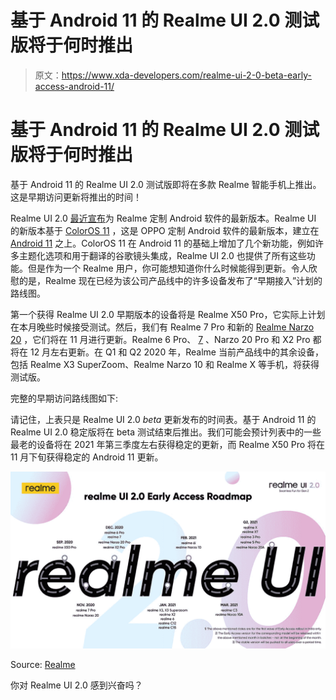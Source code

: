 # 基于 Android 11 的 Realme UI 2.0 测试版将于何时推出

> 原文：<https://www.xda-developers.com/realme-ui-2-0-beta-early-access-android-11/>

# 基于 Android 11 的 Realme UI 2.0 测试版将于何时推出

基于 Android 11 的 Realme UI 2.0 测试版即将在多款 Realme 智能手机上推出。这是早期访问更新将推出的时间！

Realme UI 2.0 [最近宣布](https://www.xda-developers.com/realme-ui-2-0-android-11-features-announced/)为 Realme 定制 Android 软件的最新版本。Realme UI 的新版本基于 [ColorOS 11](https://www.xda-developers.com/coloros-11-android-11-oppo-review/) ，这是 OPPO 定制 Android 软件的最新版本，建立在 [Android 11](https://xda-developers.com/tag/android-11) 之上。ColorOS 11 在 Android 11 的基础上增加了几个新功能，例如许多主题化选项和用于翻译的谷歌镜头集成，Realme UI 2.0 也提供了所有这些功能。但是作为一个 Realme 用户，你可能想知道你什么时候能得到更新。令人欣慰的是，Realme 现在已经为该公司产品线中的许多设备发布了“早期接入”计划的路线图。

第一个获得 Realme UI 2.0 早期版本的设备将是 Realme X50 Pro，它实际上计划在本月晚些时候接受测试。然后，我们有 Realme 7 Pro 和新的 [Realme Narzo 20](https://www.xda-developers.com/realme-narzo-20-narzo-20-pro-narzo-20a-launched-india/) ，它们将在 11 月进行更新。Realme 6 Pro、 [7](https://forum.xda-developers.com/realme-7) 、Narzo 20 Pro 和 X2 Pro 都将在 12 月左右更新。在 Q1 和 Q2 2020 年，Realme 当前产品线中的其余设备，包括 Realme X3 SuperZoom、Realme Narzo 10 和 Realme X 等手机，将获得测试版。

完整的早期访问路线图如下:

请记住，上表只是 Realme UI 2.0 *beta* 更新发布的时间表。基于 Android 11 的 Realme UI 2.0 稳定版将在 beta 测试结束后推出。我们可能会预计列表中的一些最老的设备将在 2021 年第三季度左右获得稳定的更新，而 Realme X50 Pro 将在 11 月下旬获得稳定的 Android 11 更新。

 <picture>![](img/6a663c6da0d55d52f89fb8e918a54f16.png)</picture> 

Source: [Realme](https://twitter.com/realmemobiles/status/1309122916185825280)

你对 Realme UI 2.0 感到兴奋吗？